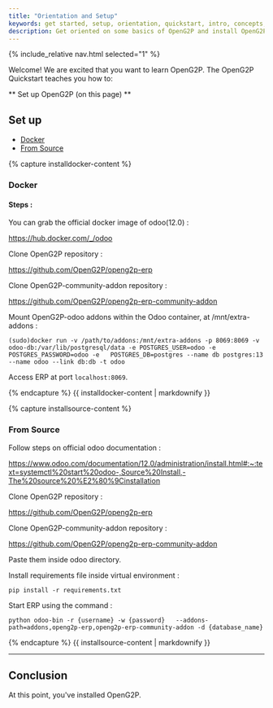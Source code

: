 ```yaml
---
title: "Orientation and Setup"
keywords: get started, setup, orientation, quickstart, intro, concepts, openg2p
description: Get oriented on some basics of OpenG2P and install OpenG2P.
---
```


{% include_relative nav.html selected="1" %}

Welcome! We are excited that you want to learn OpenG2P. The OpenG2P Quickstart teaches you how to:

** Set up OpenG2P (on this page) **

<!-- 2.  [Initial Configuration](part2.md)

3.  [Deploying to Production](part3.md) -->

## Set up

<ul class="nav nav-tabs">
  <li class="active"><a data-toggle="tab" href="#installdocker">Docker</a></li>
  <li><a data-toggle="tab" href="#installsource">From Source</a></li>
</ul>
<div class="tab-content">
  <div id="installdocker" class="tab-pane fade in active">
{% capture installdocker-content %}

### Docker

#### Steps :
You can grab the official docker image of odoo(12.0) :

<https://hub.docker.com/_/odoo>

Clone OpenG2P repository :

<https://github.com/OpenG2P/openg2p-erp>

Clone OpenG2P-community-addon repository : 

<https://github.com/OpenG2P/openg2p-erp-community-addon>

Mount OpenG2P-odoo addons within the Odoo container, at /mnt/extra-addons : 

`(sudo)docker run -v /path/to/addons:/mnt/extra-addons -p 8069:8069 -v odoo-db:/var/lib/postgresql/data -e POSTGRES_USER=odoo -e POSTGRES_PASSWORD=odoo -e  
POSTGRES_DB=postgres --name db postgres:13 --name odoo --link db:db -t odoo`

Access ERP at port `localhost:8069`.

{% endcapture %}
{{ installdocker-content | markdownify }}

</div>
<div id="installsource" class="tab-pane fade" markdown="1">
{% capture installsource-content %}

### From Source
Follow steps on official odoo documentation : 

<https://www.odoo.com/documentation/12.0/administration/install.html#:~:text=systemctl%20start%20odoo-,Source%20Install,-The%20source%20%E2%80%9Cinstallation>

Clone OpenG2P repository :

<https://github.com/OpenG2P/openg2p-erp>

Clone OpenG2P-community-addon repository : 

<https://github.com/OpenG2P/openg2p-erp-community-addon>

Paste them inside odoo directory.

Install requirements file inside virtual environment :

`pip install -r requirements.txt`

Start ERP using the command : 

`python odoo-bin -r {username} -w {password}  
--addons-path=addons,openg2p-erp,openg2p-erp-community-addon -d {database_name}`


{% endcapture %}
{{ installsource-content | markdownify }}
</div>
<hr>
</div>


## Conclusion

At this point, you've installed OpenG2P.

<!-- [On to Part 2 >>](part2.md){: class="button outline-btn" style="margin-bottom: 30px; margin-right: 100%"} -->

